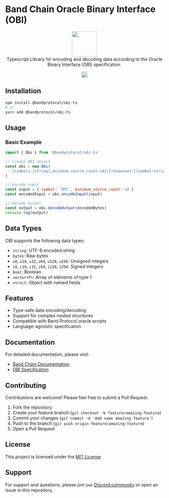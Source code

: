 # Band Chain Oracle Binary Interface (OBI)

<p align="center">
  <img src="https://avatars.githubusercontent.com/u/39086992?s=200&v=4" width="80"><br />
Typescript Library for encoding and decoding data according to the Oracle Binary Interface (OBI) specification.
</p>

<p align="center" width="100%">
   <a href="https://github.com/bandprotocol/bandchainjs/blob/main/LICENSE"><img height="20" src="https://img.shields.io/badge/license-MIT-blue.svg"></a>
</p>

## Installation

```bash
npm install @bandprotocol/obi-ts
# or
yarn add @bandprotocol/obi-ts
```

## Usage

### Basic Example

```javascript
import { Obi } from '@bandprotocol/obi-ts'

// Create OBI object
const obi = new Obi(
  `{symbols:[string],minimum_source_count:u8}/{responses:[{symbol:string,response_code:u8,rate:u64}]}`
)

// Encode input
const input = { symbol: 'BTC', minimum_source_count: 10 }
const encodedInput = obi.encodeInput(input)

// Decode output
const output = obi.decodeOutput(encodedBytes)
console.log(output)
```

## Data Types

OBI supports the following data types:

- `string`: UTF-8 encoded string
- `bytes`: Raw bytes
- `u8`, `u16`, `u32`, `u64`, `u128`, `u256`: Unsigned integers
- `i8`, `i16`, `i32`, `i64`, `i128`, `i256`: Signed integers
- `bool`: Boolean
- `vector<T>`: Array of elements of type `T`
- `struct`: Object with named fields

## Features

- Type-safe data encoding/decoding
- Support for complex nested structures
- Compatible with Band Protocol oracle scripts
- Language-agnostic specification

## Documentation

For detailed documentation, please visit:

- [Band Chain Documentation](https://docs.bandchain.org/)
- [OBI Specification](https://docs.bandchain.org/technical-specifications/obi)

## Contributing

Contributions are welcome! Please feel free to submit a Pull Request.

1. Fork the repository
2. Create your feature branch (`git checkout -b feature/amazing-feature`)
3. Commit your changes (`git commit -m 'Add some amazing feature'`)
4. Push to the branch (`git push origin feature/amazing-feature`)
5. Open a Pull Request

## License

This project is licensed under the [MIT License](https://mit-license.org/)

## Support

For support and questions, please join our [Discord community](https://discord.com/invite/3t4bsY7) or open an issue in this repository.
